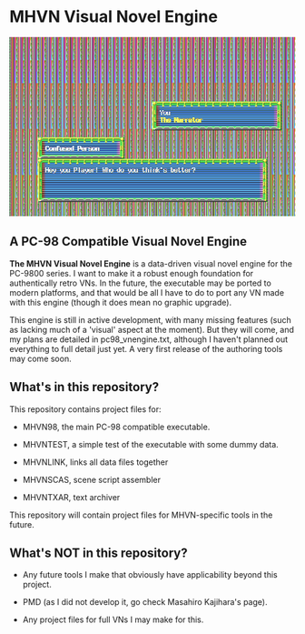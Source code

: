 # MHVN Visual Novel Engine

![Screenshot from Neko Project II of MHVNTEST](screenshot.png)

## A PC-98 Compatible Visual Novel Engine

**The MHVN Visual Novel Engine** is a data-driven visual novel engine for the PC-9800 series. I want to make it a robust enough foundation for authentically retro VNs. In the future, the executable may be ported to modern platforms, and that would be all I have to do to port any VN made with this engine (though it does mean no graphic upgrade).

This engine is still in active development, with many missing features (such as lacking much of a 'visual' aspect at the moment). But they will come, and my plans are detailed in pc98_vnengine.txt, although I haven't planned out everything to full detail just yet. A very first release of the authoring tools may come soon.

## What's in this repository?

This repository contains project files for:

- MHVN98, the main PC-98 compatible executable.

- MHVNTEST, a simple test of the executable with some dummy data.

- MHVNLINK, links all data files together

- MHVNSCAS, scene script assembler

- MHVNTXAR, text archiver

This repository will contain project files for MHVN-specific tools in the future.

## What's NOT in this repository?

- Any future tools I make that obviously have applicability beyond this project.

- PMD (as I did not develop it, go check Masahiro Kajihara's page).

- Any project files for full VNs I may make for this.
